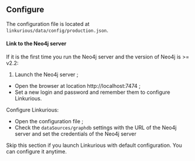 ## Configure

The configuration file is located at `linkurious/data/config/production.json`.

#### Link to the Neo4j server

If it is the first time you run the Neo4j server and the version of Neo4j is >= v2.2:

1. Launch the Neo4j server ;
- Open the browser at location http://localhost:7474 ;
- Set a new login and password and remember them to configure Linkurious.

Configure Linkurious:

- Open the configuration file ;
- Check the `dataSources/graphdb` settings with the URL of the Neo4j server and set the credentials of the Neo4j server


Skip this section if you launch Linkurious with default configuration. You can configure it anytime.